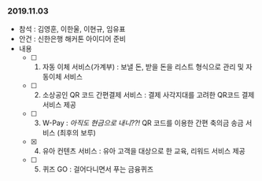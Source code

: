 ### 2019.11.03
- 참석 : 김영훈, 이한울, 이현규, 임유표
- 안건 : 신한은행 해커톤 아이디어 준비
- 내용
  - [ ] 1. 자동 이체 서비스(가계부) : 보낼 돈, 받을 돈을 리스트 형식으로 관리 및 자동이체 서비스
  - [ ] 2. 소상공인 QR 코드 간편결제 서비스 : 결제 사각지대를 고려한 QR코드 결제 서비스 제공
  - [ ] 3. W-Pay : *아직도 현금으로 내니??!* QR 코드를 이용한 간편 축의금 송금 서비스 (최후의 보루)
  - [X] 4. 유아 컨텐츠 서비스 : 유아 고객을 대상으로 한 교육, 리워드 서비스 제공
  - [ ] 5. 퀴즈 GO : 걸어다니면서 푸는 금융퀴즈
